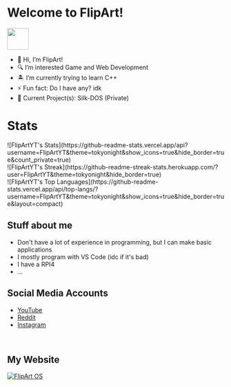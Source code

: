 <h1>Welcome to FlipArt!</h1>
<img src="https://yt3.googleusercontent.com/lbOEn2YSDl2ec1gvyRl3jkAeXCiZ2N_a-AlcLlZi3iQFEZBSxm3FIitsONc0xa3aH20bJusifw=s88-c-k-c0x00ffffff-no-rj" width="50">

- 👋 Hi, I’m FlipArt!
- 🔍 I’m interested Game and Web Development
- 🏝️ I’m currently trying to learn C++
- ⚡ Fun fact: Do I have any? idk
- 🚀 Current Project(s): Silk-DOS (Private)

<h1>Stats</h1>
![FlipArtYT's Stats](https://github-readme-stats.vercel.app/api?username=FlipArtYT&theme=tokyonight&show_icons=true&hide_border=true&count_private=true)<br>
![FlipArtYT's Streak](https://github-readme-streak-stats.herokuapp.com/?user=FlipArtYT&theme=tokyonight&hide_border=true)<br>
![FlipArtYT's Top Languages](https://github-readme-stats.vercel.app/api/top-langs/?username=FlipArtYT&theme=tokyonight&show_icons=true&hide_border=true&layout=compact)

<h2>Stuff about me</h2>
<ul>
  <li>Don't have a lot of experience in programming, but I can make basic applications</li>
  <li>I mostly program with VS Code (idc if it's bad)</li>
  <li>I have a RPI4</li>
  <li>...</li>
</ul>

<h2>Social Media Accounts</h2>
<ul>
  <li><a href="https://www.youtube.com/@FlipAmbigram">YouTube</a></li>
  <li><a href="https://reddit.com/user/MacNcheezOS">Reddit</a></li>
  <li><a href="https://instagram.com/thesquaredone">Instagram</a></li>
</ul>
<br>
<h2>My Website</h2>
<a href="https://flipart.neocities.org/" title="Welcome to FlipArt OS 9!">
  <img src="https://flipart.neocities.org/images/flipbadge.gif" alt="FlipArt OS">
</a>
<!---
FlipArtYT/FlipArtYT is a ✨ special ✨ repository because its `README.md` (this file) appears on your GitHub profile.
You can click the Preview link to take a look at your changes.
--->
